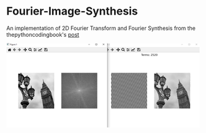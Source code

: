 # Fourier-Image-Synthesis

An implementation of 2D Fourier Transform and Fourier Synthesis from the thepythoncodingbook's [post](https://thepythoncodingbook.com/2021/08/30/2d-fourier-transform-in-python-and-fourier-synthesis-of-images/)

![screenshot](static/ss.jpg)

